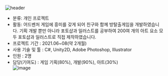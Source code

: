 ![header](https://capsule-render.vercel.app/api?type=wave&color=auto&height=200&section=header&text=Escape%20From%20Kartell%20&render&fontSize=45)</br>
* 분류: 개인 프로젝트</br>
* 활동: 어드벤처 게임에 흥미를 갖게 되어 친구와 함께 방탈출게임을 개발하였습니다.
기획 개발 뿐만 아니라 포토샵과 일러스트를 공부하여 200여 개의 아트 요소 모두 포토샵과 일러스트로 직접 제작하였습니다.</br>
* 프로젝트 기간 : 2021.06~08(약 2개월)</br>
* 사용 기술 및 툴 : C#, Unity2D, Adobe Photoshop, Illustrator</br>
* 인원 : 2명</br>
* 담당(기여도) : 게임 기획(80%), 개발(90%), 아트(30%)</br>
![image](https://github.com/mkmkkim/Escape_From_Kartell/assets/74914390/444c969c-639a-4db4-bfd4-c1e7d5f6dfbe)

